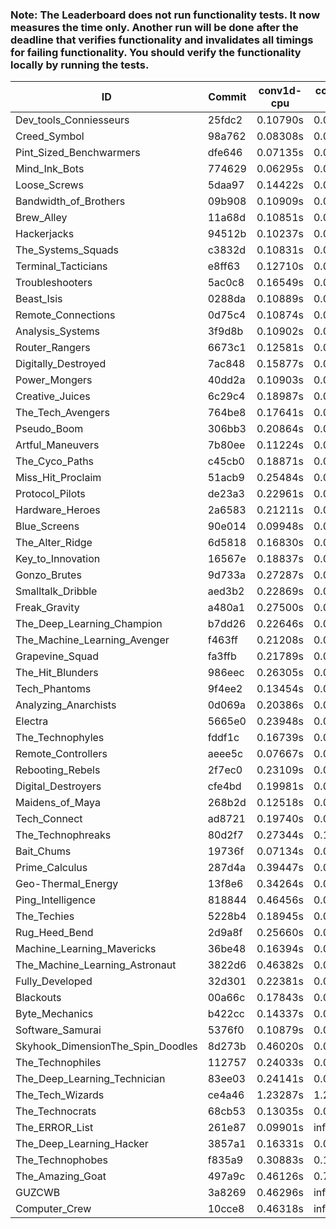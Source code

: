 ### Note: The Leaderboard does not run functionality tests. It now measures the time only. Another run will be done after the deadline that verifies functionality and invalidates all timings for failing functionality. You should verify the functionality locally by running the tests.

|ID|Commit|conv1d-cpu|conv1d-gpu|DWSPConv2D-gpu|gemm-gpu|avg|
|-|-|-|-|-|-|-|
|Dev_tools_Conniesseurs|25fdc2|0.10790s|0.04363s|2.78668s|1.69776s|1.15899s|
|Creed_Symbol|98a762|0.08308s|0.04212s|2.79835s|1.71556s|1.15978s|
|Pint_Sized_Benchwarmers|dfe646|0.07135s|0.04987s|2.78589s|1.74974s|1.16421s|
|Mind_Ink_Bots|774629|0.06295s|0.06039s|2.81724s|1.74825s|1.17221s|
|Loose_Screws|5daa97|0.14422s|0.05904s|2.81662s|1.69746s|1.17933s|
|Bandwidth_of_Brothers|09b908|0.10909s|0.06368s|2.79410s|1.75607s|1.18073s|
|Brew_Alley|11a68d|0.10851s|0.04365s|2.80827s|1.76455s|1.18125s|
|Hackerjacks|94512b|0.10237s|0.05813s|2.83458s|1.74626s|1.18534s|
|The_Systems_Squads|c3832d|0.10831s|0.04114s|2.84584s|1.76020s|1.18887s|
|Terminal_Tacticians|e8ff63|0.12710s|0.06108s|2.80561s|1.76704s|1.19021s|
|Troubleshooters|5ac0c8|0.16549s|0.05537s|2.84210s|1.70415s|1.19178s|
|Beast_Isis|0288da|0.10889s|0.08580s|2.86927s|1.70947s|1.19336s|
|Remote_Connections|0d75c4|0.10874s|0.04367s|2.86225s|1.76198s|1.19416s|
|Analysis_Systems|3f9d8b|0.10902s|0.04347s|2.85904s|1.77045s|1.19550s|
|Router_Rangers|6673c1|0.12581s|0.06518s|2.81958s|1.77276s|1.19583s|
|Digitally_Destroyed|7ac848|0.15877s|0.05925s|2.79850s|1.77522s|1.19793s|
|Power_Mongers|40dd2a|0.10903s|0.04405s|2.87413s|1.76467s|1.19797s|
|Creative_Juices|6c29c4|0.18987s|0.04523s|2.82975s|1.75084s|1.20393s|
|The_Tech_Avengers|764be8|0.17641s|0.05625s|2.85405s|1.72943s|1.20403s|
|Pseudo_Boom|306bb3|0.20864s|0.04103s|2.78928s|1.78844s|1.20685s|
|Artful_Maneuvers|7b80ee|0.11224s|0.06913s|2.82378s|1.82422s|1.20734s|
|The_Cyco_Paths|c45cb0|0.18871s|0.07234s|2.83122s|1.74651s|1.20970s|
|Miss_Hit_Proclaim|51acb9|0.25484s|0.06419s|2.80820s|1.71390s|1.21028s|
|Protocol_Pilots|de23a3|0.22961s|0.06452s|2.81577s|1.73680s|1.21168s|
|Hardware_Heroes|2a6583|0.21211s|0.06608s|2.81577s|1.76573s|1.21492s|
|Blue_Screens|90e014|0.09948s|0.05939s|2.82047s|1.89437s|1.21843s|
|The_Alter_Ridge|6d5818|0.16830s|0.09696s|2.84879s|1.76886s|1.22073s|
|Key_to_Innovation|16567e|0.18837s|0.04318s|2.88538s|1.76669s|1.22091s|
|Gonzo_Brutes|9d733a|0.27287s|0.04398s|2.82254s|1.74589s|1.22132s|
|Smalltalk_Dribble|aed3b2|0.22869s|0.06163s|2.79022s|1.80496s|1.22138s|
|Freak_Gravity|a480a1|0.27500s|0.07131s|2.80868s|1.73890s|1.22347s|
|The_Deep_Learning_Champion|b7dd26|0.22646s|0.06862s|2.82699s|1.78211s|1.22605s|
|The_Machine_Learning_Avenger|f463ff|0.21208s|0.06210s|2.81741s|1.81285s|1.22611s|
|Grapevine_Squad|fa3ffb|0.21789s|0.06194s|2.89413s|1.73644s|1.22760s|
|The_Hit_Blunders|986eec|0.26305s|0.05747s|2.85684s|1.74555s|1.23073s|
|Tech_Phantoms|9f4ee2|0.13454s|0.08141s|2.81794s|1.89542s|1.23233s|
|Analyzing_Anarchists|0d069a|0.20386s|0.04533s|2.80842s|1.88795s|1.23639s|
|Electra|5665e0|0.23948s|0.06137s|2.86832s|1.78079s|1.23749s|
|The_Technophyles|fddf1c|0.16739s|0.04023s|2.94796s|1.79580s|1.23785s|
|Remote_Controllers|aeee5c|0.07667s|0.04423s|3.04791s|1.79513s|1.24099s|
|Rebooting_Rebels|2f7ec0|0.23109s|0.06141s|2.82238s|1.86481s|1.24492s|
|Digital_Destroyers|cfe4bd|0.19981s|0.06045s|2.83423s|1.90070s|1.24880s|
|Maidens_of_Maya|268b2d|0.12518s|0.06237s|2.82537s|1.99457s|1.25187s|
|Tech_Connect|ad8721|0.19740s|0.06586s|2.82392s|1.92436s|1.25288s|
|The_Technophreaks|80d2f7|0.27344s|0.15085s|2.83881s|1.75457s|1.25442s|
|Bait_Chums|19736f|0.07134s|0.06829s|2.81701s|2.07876s|1.25885s|
|Prime_Calculus|287d4a|0.39447s|0.08204s|2.81261s|1.75992s|1.26226s|
|Geo-Thermal_Energy|13f8e6|0.34264s|0.06935s|2.84221s|1.80832s|1.26563s|
|Ping_Intelligence|818844|0.46456s|0.05265s|2.79945s|1.76344s|1.27003s|
|The_Techies|5228b4|0.18945s|0.07131s|2.79988s|2.03814s|1.27469s|
|Rug_Heed_Bend|2d9a8f|0.25660s|0.06186s|2.80183s|1.98289s|1.27579s|
|Machine_Learning_Mavericks|36be48|0.16394s|0.06747s|2.82368s|2.07787s|1.28324s|
|The_Machine_Learning_Astronaut|3822d6|0.46382s|0.06990s|2.80548s|1.84109s|1.29507s|
|Fully_Developed|32d301|0.22381s|0.06120s|2.83332s|2.09178s|1.30253s|
|Blackouts|00a66c|0.17843s|0.06228s|2.91356s|2.08888s|1.31079s|
|Byte_Mechanics|b422cc|0.14337s|0.06512s|2.91321s|2.14240s|1.31602s|
|Software_Samurai|5376f0|0.10879s|0.04409s|2.84617s|2.49184s|1.37272s|
|Skyhook_DimensionThe_Spin_Doodles|8d273b|0.46020s|0.06148s|2.79493s|2.19333s|1.37748s|
|The_Technophiles|112757|0.24033s|0.04408s|2.82010s|2.65644s|1.44024s|
|The_Deep_Learning_Technician|83ee03|0.24141s|0.06221s|2.87926s|2.74012s|1.48075s|
|The_Tech_Wizards|ce4a46|1.23287s|1.26984s|2.80159s|2.08055s|1.84621s|
|The_Technocrats|68cb53|0.13035s|0.08051s|2.90776s|5.57366s|2.17307s|
|The_ERROR_List|261e87|0.09901s|infs|2.82812s|1.78137s|infs|
|The_Deep_Learning_Hacker|3857a1|0.16331s|0.06870s|infs|1.87652s|infs|
|The_Technophobes|f835a9|0.30883s|0.19999s|infs|1.77248s|infs|
|The_Amazing_Goat|497a9c|0.46126s|0.72625s|infs|infs|infs|
|GUZCWB|3a8269|0.46296s|infs|infs|4.38253s|infs|
|Computer_Crew|10cce8|0.46318s|infs|infs|4.38522s|infs|
